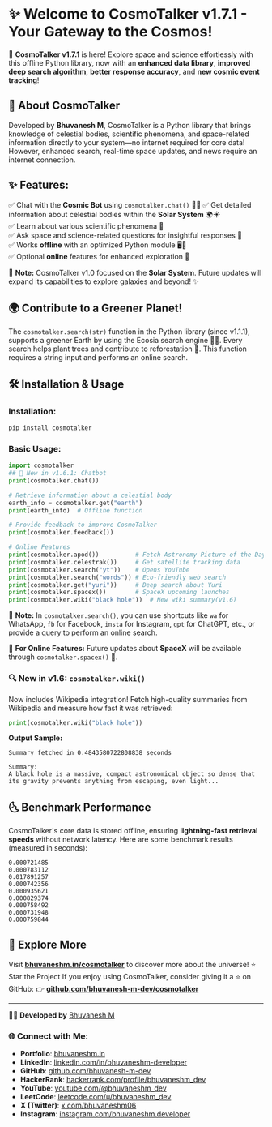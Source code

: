 # ✨ Welcome to CosmoTalker v1.7.1 - Your Gateway to the Cosmos!

🚀 **CosmoTalker v1.7.1** is here! Explore space and science effortlessly with this offline Python library, now with an **enhanced data library**, **improved deep search algorithm**, **better response accuracy**, and **new cosmic event tracking**!

## 🌠 About CosmoTalker

Developed by **Bhuvanesh M**, CosmoTalker is a Python library that brings knowledge of celestial bodies, scientific phenomena, and space-related information directly to your system—no internet required for core data! However, enhanced search, real-time space updates, and news require an internet connection.

## ✨ Features:
✅ Chat with the **Cosmic Bot** using `cosmotalker.chat()` 🤖🌌 
✅ Get detailed information about celestial bodies within the **Solar System** 🌍☀️  \
✅ Learn about various scientific phenomena 🔬  \
✅ Ask space and science-related questions for insightful responses 🧩  \
✅ Works **offline** with an optimized Python module 🖥️🚀  \
✅ Optional **online** features for enhanced exploration 🌌

📍 **Note:** CosmoTalker v1.0 focused on the **Solar System**. Future updates will expand its capabilities to explore galaxies and beyond! ✨

## 🌍 Contribute to a Greener Planet!

The `cosmotalker.search(str)` function in the Python library (since v1.1.1), supports a greener Earth by using the Ecosia search engine 🌱💚. Every search helps plant trees and contribute to reforestation 🌳. This function requires a string input and performs an online search.

## 🛠 Installation & Usage

### Installation:

```sh
pip install cosmotalker
```

### Basic Usage:

```python
import cosmotalker
## 💬 New in v1.6.1: Chatbot
print(cosmotalker.chat())

# Retrieve information about a celestial body
earth_info = cosmotalker.get("earth")
print(earth_info)  # Offline function

# Provide feedback to improve CosmoTalker
print(cosmotalker.feedback())

# Online Features
print(cosmotalker.apod())          # Fetch Astronomy Picture of the Day
print(cosmotalker.celestrak())     # Get satellite tracking data
print(cosmotalker.search("yt"))    # Opens YouTube
print(cosmotalker.search("words")) # Eco-friendly web search
print(cosmotalker.get("yuri"))     # Deep search about Yuri
print(cosmotalker.spacex())        # SpaceX upcoming launches
print(cosmotalker.wiki("black hole"))  # New wiki summary(v1.6)
```

📌 **Note:** In `cosmotalker.search()`, you can use shortcuts like `wa` for WhatsApp, `fb` for Facebook, `insta` for Instagram, `gpt` for ChatGPT, etc., or provide a query to perform an online search.

🛁 **For Online Features:**
Future updates about **SpaceX** will be available through `cosmotalker.spacex()` 🚀.

### 🔍 New in v1.6: `cosmotalker.wiki()`

Now includes Wikipedia integration! Fetch high-quality summaries from Wikipedia and measure how fast it was retrieved:

```python
print(cosmotalker.wiki("black hole"))
```

**Output Sample:**

```
Summary fetched in 0.4843580722808838 seconds

Summary:
A black hole is a massive, compact astronomical object so dense that its gravity prevents anything from escaping, even light...
```

## 🌜 Benchmark Performance

CosmoTalker's core data is stored offline, ensuring **lightning-fast retrieval speeds** without network latency. Here are some benchmark results (measured in seconds):

```
0.000721485
0.000783112
0.017891257
0.000742356
0.000935621
0.000829374
0.000758492
0.000731948
0.000759844
```

## 🌌 Explore More

Visit **[bhuvaneshm.in/cosmotalker](https://bhuvaneshm.in/cosmotalker)** to discover more about the universe!
⭐ Star the Project
If you enjoy using CosmoTalker, consider giving it a ⭐ on GitHub:
👉 **[github.com/bhuvanesh-m-dev/cosmotalker](https://github.com/bhuvanesh-m-dev/cosmotalker)**

---

👨‍💻 **Developed by** [Bhuvanesh M](https://github.com/bhuvanesh-m-dev)

### 🌐 Connect with Me:

- **Portfolio**: [bhuvaneshm.in](https://bhuvaneshm.in/)
- **LinkedIn**: [linkedin.com/in/bhuvaneshm-developer](https://www.linkedin.com/in/bhuvaneshm-developer)
- **GitHub**: [github.com/bhuvanesh-m-dev](https://github.com/bhuvanesh-m-dev)
- **HackerRank**: [hackerrank.com/profile/bhuvaneshm\_dev](https://www.hackerrank.com/profile/bhuvaneshm_dev)
- **YouTube**: [youtube.com/@bhuvaneshm\_dev](https://www.youtube.com/@bhuvaneshm_dev)
- **LeetCode**: [leetcode.com/u/bhuvaneshm\_dev](https://leetcode.com/u/bhuvaneshm_dev/)
- **X (Twitter)**: [x.com/bhuvaneshm06](https://x.com/bhuvaneshm06)
- **Instagram**: [instagram.com/bhuvaneshm.developer](https://www.instagram.com/bhuvaneshm.developer)


